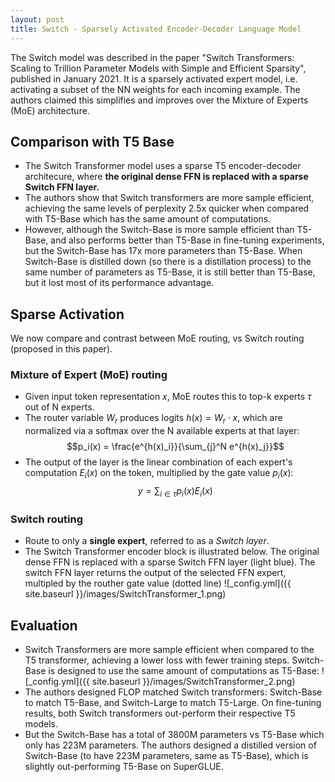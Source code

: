 ```yaml
---
layout: post
title: Switch - Sparsely Activated Encoder-Decoder Language Model
---
```


The Switch model was described in the paper "Switch Transformers: Scaling to Trillion Parameter Models with Simple and Efficient Sparsity", published in January 2021. It is a sparsely activated expert model, i.e. activating a subset of the NN weights for each incoming example. The authors claimed this simplifies and improves over the Mixture of Experts (MoE) architecture.

## Comparison with T5 Base
* The Switch Transformer model uses a sparse T5 encoder-decoder architecure, where **the original dense FFN is replaced with a sparse Switch FFN layer.**
* The authors show that Switch transformers are more sample efficient, achieving the same levels of perplexity 2.5x quicker when compared with T5-Base which has the same amount of computations.
* However, although the Switch-Base is more sample efficient than T5-Base, and also performs better than T5-Base in fine-tuning experiments, but the Switch-Base has 17x more parameters than T5-Base. When Switch-Base is distilled down (so there is a distillation process) to the same number of parameters as T5-Base, it is still better than T5-Base, but it lost most of its performance advantage.

## Sparse Activation
We now compare and contrast between MoE routing, vs Switch routing (proposed in this paper).

### Mixture of Expert (MoE) routing
* Given input token representation $x$, MoE routes this to top-k experts $\tau$ out of N experts. 
* The router variable $W_r$ produces logits $h(x) = W_r \cdot x$, which are normalized via a softmax over the N available experts at that layer:
	$$p_i(x) = \frac{e^{h(x)_i}}{\sum_{j}^N e^{h(x)_j}}$$
* The output of the layer is the linear combination of each expert's computation $E_i(x)$ on the token, multiplied by the gate value $p_i(x)$:
   $$y = \sum_{i \in \tau} p_i(x) E_i(x)$$ 	

### Switch routing
* Route to only a **single expert**, referred to as a *Switch layer*.
* The Switch Transformer encoder block is illustrated below. The original dense FFN is replaced with a sparse Switch FFN layer (light blue). The switch FFN layer returns the output of the selected FFN expert, multipled by the routher gate value (dotted line)
   ![_config.yml]({{ site.baseurl }}/images/SwitchTransformer_1.png)

## Evaluation
* Switch Transformers are more sample efficient when compared to the T5 transformer, achieving a lower loss with fewer training steps. Switch-Base is designed to use the same amount of computations as T5-Base:
   ![_config.yml]({{ site.baseurl }}/images/SwitchTransformer_2.png)
* The authors designed FLOP matched Switch transformers: Switch-Base to match T5-Base, and Switch-Large to match T5-Large. On fine-tuning results, both Switch transformers out-perform their respective T5 models.
* But the Switch-Base has a total of 3800M parameters vs T5-Base which only has 223M parameters. The authors designed a distilled version of Switch-Base (to have 223M parameters, same as T5-Base), which is slightly out-performing T5-Base on SuperGLUE. 
